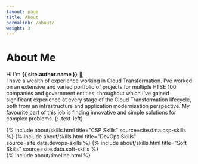 ```yaml
---
layout: page
title: About
permalink: /about/
weight: 3
---
```


# **About Me**

Hi I'm **{{ site.author.name }}** :wave:,<br>
I have a wealth of experience working in Cloud Transformation. I’ve worked on an extensive and varied portfolio of 
projects for multiple FTSE 100 companies and government entities, throughout which I've gained significant experience at 
every stage of the Cloud Transformation lifecycle, both from an infrastructure and application modernisation
perspective. My favourite part of this job is finding innovative and simple solutions for complex problems.
{: .text-left}

<div class="row">
{% include about/skills.html title="CSP Skills" source=site.data.csp-skills %}
{% include about/skills.html title="DevOps Skills" source=site.data.devops-skills %}
{% include about/skills.html title="Soft Skills" source=site.data.soft-skills %}
</div>

<div class="row">
{% include about/timeline.html %}
</div>